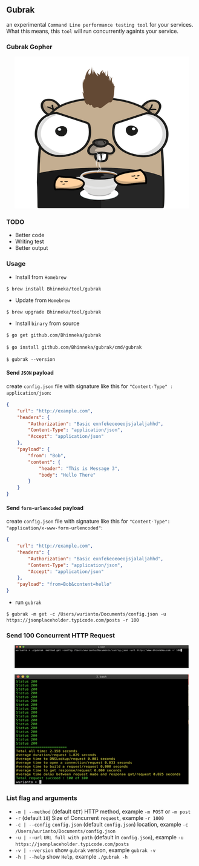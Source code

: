## Gubrak

an experimental `Command Line performance testing tool` for your services. What this means, this `tool` will run concurrently againts your service.

### Gubrak Gopher

<p align="center">
  <img width="460" height="400" src="./files/gubrak.png">
</p>

### TODO
- Better code
- Writing test
- Better output

### Usage

- Install from `Homebrew`
```shell
$ brew install Bhinneka/tool/gubrak
```

- Update from `Homebrew`
```shell
$ brew upgrade Bhinneka/tool/gubrak
```

- Install `binary` from source
```shell
$ go get github.com/Bhinneka/gubrak

$ go install github.com/Bhinneka/gubrak/cmd/gubrak

$ gubrak --version
```

#### Send `JSON` payload
create `config.json` file with signature like this for `"Content-Type" : application/json`:
```json
{
    "url": "http://example.com",
    "headers": {
        "Authorization": "Basic exnfekeoeoeojsjalaljahhd",
        "Content-Type": "application/json",
        "Accept": "application/json"
    },
	"payload": {
		"from": "Bob",
		"content": {
			"header": "This is Message 3",
			"body": "Hello There"
		}
	}
}
```

#### Send `form-urlencoded` payload
create `config.json` file with signature like this for `"Content-Type":  "application/x-www-form-urlencoded"`:
```json
{
    "url": "http://example.com",
    "headers": {
        "Authorization": "Basic exnfekeoeoeojsjalaljahhd",
        "Content-Type": "application/json",
        "Accept": "application/json"
    },
	"payload": "from=Bob&content=hello"
}
```

- run `gubrak`
```shell
$ gubrak -m get -c /Users/wurianto/Documents/config.json -u https://jsonplaceholder.typicode.com/posts -r 100
```

### Send 100 Concurrent HTTP Request  
<p align="center">
  <img width="460" height="60" src="./files/bhinneka_com.png">
</p>
<p align="center">
  <img width="460" height="290" src="./files/result.png">
</p>

### List flag and arguments
- `-m | --method` (default `GET`) HTTP method, example `-m POST` or `-m post`
- `-r` (default `10`) Size of Concurrent `request`, example `-r 1000`
- `-c | --config` `config.json` (default `config.json`) location, example `-c /Users/wurianto/Documents/config.json`
- `-u | --url` `URL full with path` (default in `config.json`), example `-u https://jsonplaceholder.typicode.com/posts`
- `-v | --version` show `gubrak` version, example `gubrak -v`
- `-h | --help` show `Help`, example `./gubrak -h`

##
